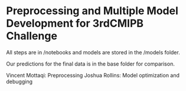# Preprocessing and Multiple Model Development for 3rdCMIPB Challenge
All steps are in /notebooks and models are stored in the /models folder.

Our predictions for the final data is in the base folder for comparison.

Vincent Mottaqi: Preprocessing
Joshua Rollins: Model optimization and debugging